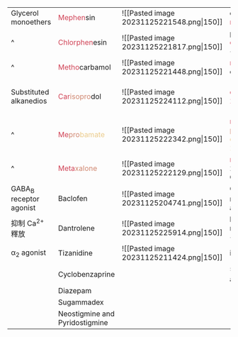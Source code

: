 
|                                   |                                                                                                                      |                                           |                                                                                                                                                                                |                                          |
| --------------------------------- | -------------------------------------------------------------------------------------------------------------------- | ----------------------------------------- | ------------------------------------------------------------------------------------------------------------------------------------------------------------------------------ | ---------------------------------------- |
| Glycerol monoethers               | <span style="color:#d04255">Mephen</span>sin                                                                         | ![[Pasted image 20231125221548.png\|150]] | ortho <span style="color:#d04255">methylphenol</span>                                                                                                                          |                                          |
| ^                                 | <span style="color:#d04255">Chlorphen</span>esin                                                                     | ![[Pasted image 20231125221817.png\|150]] | para <span style="color:#d04255">chlorophenol</span> + carbamate                                                                                                               |                                          |
| ^                                 | <span style="color:#d04255">Metho</span>carbamol                                                                     | ![[Pasted image 20231125221448.png\|150]] | <span style="color:#d04255">methoxy</span> + carbamate                                                                                                                         |                                          |
| Substituted alkanedios            | <span style="color:#d04255">Car</span><span style="color:#d08770">isopro</span>dol                                   | ![[Pasted image 20231125224112.png\|150]] | <span style="color:#d04255">carbamate * 2</span> + <span style="color:#d08770">isopropyl</span>                                                                                | N-dealkylation $\rightarrow$ meprobamate |
| ^                                 | <span style="color:#d04255">Me</span><span style="color:#d08770">pro</span><span style="color:#ebcb8b">bamate</span> | ![[Pasted image 20231125222342.png\|150]] | <span style="color:#d04255">methyl</span> + <span style="color:#d08770">propyl</span> + <span style="color:#ebcb8b">carbamate \* 2</span>                                      |                                          |
| ^                                 | <span style="color:#d04255">Meta</span><span style="color:#d08770">xalone</span>                                     | ![[Pasted image 20231125222129.png\|150]] | <span style="color:#d04255">meta</span> methyl \* 2 + 2-O<span style="color:#d08770">xa</span>zo<span style="color:#d08770">l</span>idin<span style="color:#d08770">one</span> |                                          |
| GABA<sub>B</sub> receptor agonist | Baclofen                                                                                                             | ![[Pasted image 20231125204741.png\|150]] | GABA<sub>B</sub> receptor agonist                                                                                                                                              |                                          |
| 抑制 Ca<sup>2+</sup> 釋放         | Dantrolene                                                                                                           | ![[Pasted image 20231125225914.png\|150]] | hydantoin + nitrobenzene +furan                                                                                                                                                | 治療惡質體溫過高症                       |
| α<sub>2</sub> agonist             | Tizanidine                                                                                                           | ![[Pasted image 20231125211424.png\|150]] | imidazole                                                                                                                                                                               |                                          |
|                                   | Cyclobenzaprine                                                                                                      |                                           | 5-HT<sub>2</sub> antagonist                                                                                                                                                    |                                          |
|                                   | Diazepam                                                                                                             |                                           |                                                                                                                                                                                |                                          |
|                                   | Sugammadex                                                                                                           |                                           |                                                                                                                                                                                |                                          |
|                                   | Neostigmine and Pyridostigmine                                                                                       |                                           |                                                                                                                                                                                |                                          |
